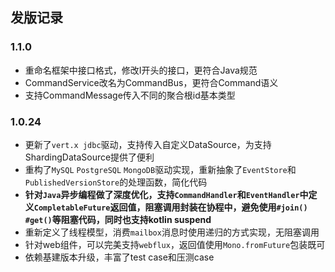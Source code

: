 ## 发版记录

### 1.1.0
- 重命名框架中接口格式，修改I开头的接口，更符合Java规范
- CommandService改名为CommandBus，更符合Command语义
- 支持CommandMessage传入不同的聚合根id基本类型

### 1.0.24

- 更新了`vert.x jdbc`驱动，支持传入自定义DataSource，为支持ShardingDataSource提供了便利
- 重构了`MySQL` `PostgreSQL` `MongoDB`驱动实现，重新抽象了`EventStore`和`PublishedVersionStore`的处理函数，简化代码
- **针对`Java`异步编程做了深度优化，支持`CommandHandler`和`EventHandler`中定义`CompletableFuture`返回值，阻塞调用封装在协程中，避免使用`#join() #get()`等阻塞代码，同时也支持kotlin suspend**
- 重新定义了线程模型，消费`mailbox`消息时使用递归的方式实现，无阻塞调用
- 针对web组件，可以完美支持`webflux`，返回值使用`Mono.fromFuture`包装既可
- 依赖基建版本升级，丰富了test case和压测case
